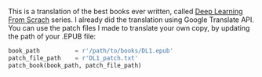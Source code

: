 This is a translation of the best books ever written, called [Deep Learning From Scrach](https://koki0702.github.io/dezero-book/en/index.html) series. I already did the translation using Google Translate API. You can use the patch files I made to translate your own copy, by updating the path of your .EPUB file:

```Python
book_path          = r'/path/to/books/DL1.epub'
patch_file_path    = r'DL1_patch.txt'
patch_book(book_path, patch_file_path)
```
